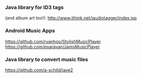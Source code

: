 ### Java library for ID3 tags
(and album art too!): http://www.jthink.net/jaudiotagger/index.jsp

### Android Music Apps
https://github.com/ryanhoo/StylishMusicPlayer
https://github.com/psaravan/JamsMusicPlayer

### Java library to convert music files
https://github.com/a-schild/jave2